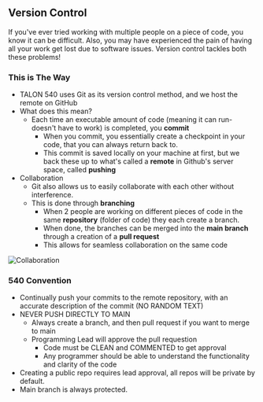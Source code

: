 ## Version Control
If you've ever tried working with multiple people on a piece of code, you know it can be difficult. Also, you may have experienced the pain of having all your work get lost due to software issues. Version control tackles both these problems!

### This is The Way
- TALON 540 uses Git as its version control method, and we host the remote on GitHub
- What does this mean? 
    - Each time an executable amount of code (meaning it can run- doesn't have to work) is completed, you **commit**
        - When you commit, you essentially create a checkpoint in your code, that you can always return back to.
        - This commit is saved locally on your machine at first, but we back these up to what's called a **remote** in Github's server space, called **pushing**
- Collaboration
    - Git also allows us to easily collaborate with each other without interference. 
    - This is done through **branching**
        - When 2 people are working on different pieces of code in the same **repository** (folder of code) they each create a branch. 
        - When done, the branches can be merged into the **main branch** through a creation of a **pull request**
        - This allows for seamless collaboration on the same code

![Collaboration](https://www.nobledesktop.com/image/gitresources/git-branches-merge.png)

### 540 Convention
- Continually push your commits to the remote repository, with an accurate description of the commit (NO RANDOM TEXT)
- NEVER PUSH DIRECTLY TO MAIN
    - Always create a branch, and then pull request if you want to merge to main
    - Programming Lead will approve the pull requestion
        - Code must be CLEAN and COMMENTED to get approval
        - Any programmer should be able to understand the functionality and clarity of the code
- Creating a public repo requires lead approval, all repos will be private by default. 
- Main branch is always protected. 